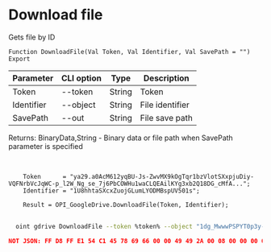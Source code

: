 ﻿---
sidebar_position: 6
---

# Download file
 Gets file by ID



`Function DownloadFile(Val Token, Val Identifier, Val SavePath = "") Export`

  | Parameter | CLI option | Type | Description |
  |-|-|-|-|
  | Token | --token | String | Token |
  | Identifier | --object | String | File identifier |
  | SavePath | --out | String | File save path |

  
  Returns:  BinaryData,String - Binary data or file path when SavePath parameter is specified

<br/>




```bsl title="Code example"
    Token      = "ya29.a0AcM612yqBU-Js-ZwvMX9kOgTqr1bzVlotSXxpjuDiy-VQFNrbVcJqWC-p_l2W_Ng_se_7j6PbCOWHu1waCLQEAilKYg3xb2Q18DG_cMfA...";
    Identifier = "1U8hhtaSXcxZuojGLumLYODMBspUV501s";

    Result = OPI_GoogleDrive.DownloadFile(Token, Identifier);
```



```sh title="CLI command example"
    
  oint gdrive DownloadFile --token %token% --object "1dg_MwwwPSPYT0p3y-8dvGWoapbwaaaaa" --out %out%

```

```json title="Result"
NOT JSON: FF D8 FF E1 54 C1 45 78 69 66 00 00 49 49 2A 00 08 00 00 00 0B 00 0E 01 02 00 20 00 00 00 92 00 00 00 0F 01 02 00 05 00 00 00 B2 00 00 00 10 01 02 00 07 00 00 00 B8 00 00 00 12 01 03 00 01 00…
```
